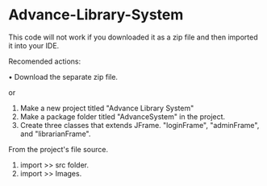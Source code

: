 # Advance-Library-System

This code will not work if you downloaded it as a zip file and then imported it into your IDE.

Recomended actions:

• Download the separate zip file.

or

1. Make a new project titled "Advance Library System"
2. Make a package folder titled "AdvanceSystem" in the project.
3. Create three classes that extends JFrame. "loginFrame", "adminFrame", and "librarianFrame".

From the project's file source.
1. import >> src folder.
2. import >> Images.
